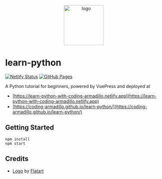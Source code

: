 <div align="center">
    <img src="https://cdn3.iconfinder.com/data/icons/logos-and-brands-adobe/512/267_Python-512.png" alt="logo" height="128">
</div>

# learn-python

[![Netlify Status](https://api.netlify.com/api/v1/badges/10eb36da-97dc-4dbe-a543-ed74db22b7d1/deploy-status)](https://app.netlify.com/sites/learn-python-with-coding-armadillo/deploys)
[![GitHub Pages](https://github.com/coding-armadillo/learn-python/actions/workflows/gh-deploy.yml/badge.svg)](https://github.com/coding-armadillo/learn-python/actions/workflows/gh-deploy.yml)

A Python tutorial for beginners, powered by VuePress and deployed at

- [https://learn-python-with-coding-armadillo.netlify.app](https://learn-python-with-coding-armadillo.netlify.app)
- [https://coding-armadillo.github.io/learn-python/](https://coding-armadillo.github.io/learn-python/)

## Getting Started

    npm install
    npm start

## Credits

- [Logo][1] by [Flatart][2]

[1]: https://www.iconfinder.com/icons/4518857/python_icon
[2]: https://www.iconfinder.com/Flatart
